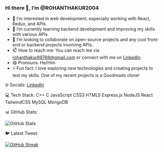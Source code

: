 
### Hi there 👋, I’m @ROHANTHAKUR2004

- 👀 I’m interested in web development, especially working with React, Redux, and APIs.
- 🌱 I’m currently learning backend development and improving my skills with various APIs 
- 💞️ I’m looking to collaborate on open-source projects and any cool front-end or backend projects involving APIs.
- 📫 How to reach me: You can reach me via [rohanthakur89768@gmail.com](mailto:rohanthakur89768@gmail.com) or connect with me on [LinkedIn](https://www.linkedin.com/in/rohan-makwana-0396a3283/).
- 😄 Pronouns: He/Him
- ⚡ Fun fact: I love exploring new technologies and creating  projects to test my skills. One of my recent projects is a Goodreads clone!


🌐 Socials:
[LinkedIn](https://www.linkedin.com/in/rohan-makwana-0396a3283/)

💻 Tech Stack:
C++ C JavaScript CSS3 HTML5 Express.js NodeJS React TailwindCSS MySQL MongoDB

📊 GitHub Stats:

![GitHub Stats](https://github-readme-stats.vercel.app/api?username=ROHANTHAKUR2004&show_icons=true&theme=radical)

🐦 Latest Tweet:

[![GitHub Streak](https://github-readme-streak-stats.herokuapp.com/?user=ROHANTHAKUR2004&theme=radical)](https://git.io/streak-stats)
